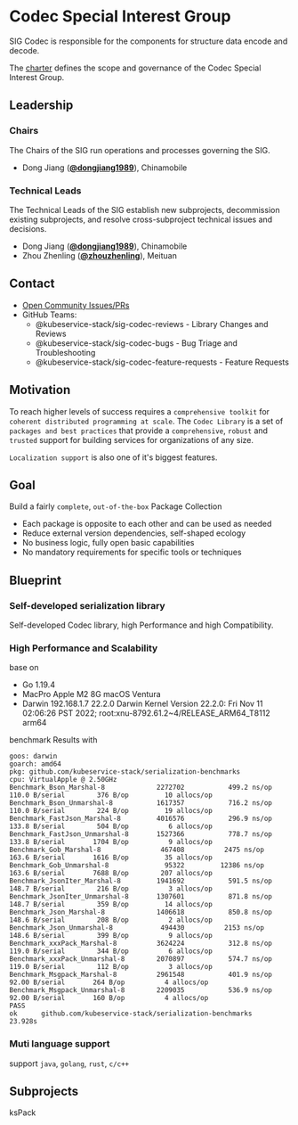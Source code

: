 # Codec Special Interest Group

SIG Codec is responsible for the components for structure data encode and decode.

The [charter](charter.md) defines the scope and governance of the Codec Special Interest Group.

## Leadership

### Chairs
The Chairs of the SIG run operations and processes governing the SIG.

* Dong Jiang (**[@dongjiang1989](https://github.com/dongjiang1989)**), Chinamobile

### Technical Leads
The Technical Leads of the SIG establish new subprojects, decommission existing
subprojects, and resolve cross-subproject technical issues and decisions.

* Dong Jiang (**[@dongjiang1989](https://github.com/dongjiang1989)**), Chinamobile
* Zhou Zhenling (**[@zhouzhenling](https://github.com/zhouzhenling)**), Meituan

## Contact
- [Open Community Issues/PRs](https://github.com/kubeservice-stack/Community/blob/main/sig-scheduling)
- GitHub Teams:
    - @kubeservice-stack/sig-codec-reviews - Library Changes and Reviews
	- @kubeservice-stack/sig-codec-bugs - Bug Triage and Troubleshooting
	- @kubeservice-stack/sig-codec-feature-requests - Feature Requests

## Motivation

To reach higher levels of success requires a `comprehensive toolkit` for `coherent distributed programming at scale`. The `Codec Library` is a set of `packages and best practices` that provide a `comprehensive`, `robust` and `trusted` support for building services for organizations of any size.

`Localization support` is also one of it's biggest features.

## Goal

Build a fairly `complete`, `out-of-the-box` Package Collection

- Each package is opposite to each other and can be used as needed
- Reduce external version dependencies, self-shaped ecology
- No business logic, fully open basic capabilities
- No mandatory requirements for specific tools or techniques

## Blueprint

### Self-developed serialization library

Self-developed Codec library, high Performance and high Compatibility.

### High Performance and Scalability
base on 
- Go 1.19.4
- MacPro Apple M2 8G macOS Ventura
- Darwin 192.168.1.7 22.2.0 Darwin Kernel Version 22.2.0: Fri Nov 11 02:06:26 PST 2022; root:xnu-8792.61.2~4/RELEASE_ARM64_T8112 arm64

benchmark Results with
```
goos: darwin
goarch: amd64
pkg: github.com/kubeservice-stack/serialization-benchmarks
cpu: VirtualApple @ 2.50GHz
Benchmark_Bson_Marshal-8         	 2272702	       499.2 ns/op	       110.0 B/serial	     376 B/op	      10 allocs/op
Benchmark_Bson_Unmarshal-8       	 1617357	       716.2 ns/op	       110.0 B/serial	     224 B/op	      19 allocs/op
Benchmark_FastJson_Marshal-8     	 4016576	       296.9 ns/op	       133.8 B/serial	     504 B/op	       6 allocs/op
Benchmark_FastJson_Unmarshal-8   	 1527366	       778.7 ns/op	       133.8 B/serial	    1704 B/op	       9 allocs/op
Benchmark_Gob_Marshal-8          	  467408	      2475 ns/op	       163.6 B/serial	    1616 B/op	      35 allocs/op
Benchmark_Gob_Unmarshal-8        	   95322	     12386 ns/op	       163.6 B/serial	    7688 B/op	     207 allocs/op
Benchmark_JsonIter_Marshal-8     	 1941692	       591.5 ns/op	       148.7 B/serial	     216 B/op	       3 allocs/op
Benchmark_JsonIter_Unmarshal-8   	 1307601	       871.8 ns/op	       148.7 B/serial	     359 B/op	      14 allocs/op
Benchmark_Json_Marshal-8         	 1406618	       850.8 ns/op	       148.6 B/serial	     208 B/op	       2 allocs/op
Benchmark_Json_Unmarshal-8       	  494430	      2153 ns/op	       148.6 B/serial	     399 B/op	       9 allocs/op
Benchmark_xxxPack_Marshal-8      	 3624224	       312.8 ns/op	       119.0 B/serial	     344 B/op	       6 allocs/op
Benchmark_xxxPack_Unmarshal-8    	 2070897	       574.7 ns/op	       119.0 B/serial	     112 B/op	       3 allocs/op
Benchmark_Msgpack_Marshal-8      	 2961548	       401.9 ns/op	        92.00 B/serial	     264 B/op	       4 allocs/op
Benchmark_Msgpack_Unmarshal-8    	 2209035	       536.9 ns/op	        92.00 B/serial	     160 B/op	       4 allocs/op
PASS
ok  	github.com/kubeservice-stack/serialization-benchmarks	23.928s
```

### Muti language support

support `java`, `golang`, `rust`, `c/c++`

## Subprojects

ksPack

